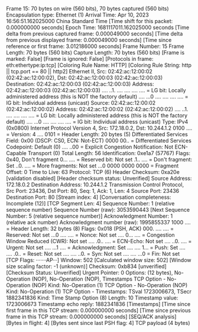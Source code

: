 Frame 15: 70 bytes on wire (560 bits), 70 bytes captured (560 bits)
    Encapsulation type: Ethernet (1)
    Arrival Time: Apr 10, 2023 16:56:51.162025000 China Standard Time
    [Time shift for this packet: 0.000000000 seconds]
    Epoch Time: 1681117011.162025000 seconds
    [Time delta from previous captured frame: 0.000049000 seconds]
    [Time delta from previous displayed frame: 0.000049000 seconds]
    [Time since reference or first frame: 3.012186000 seconds]
    Frame Number: 15
    Frame Length: 70 bytes (560 bits)
    Capture Length: 70 bytes (560 bits)
    [Frame is marked: False]
    [Frame is ignored: False]
    [Protocols in frame: eth:ethertype:ip:tcp]
    [Coloring Rule Name: HTTP]
    [Coloring Rule String: http || tcp.port == 80 || http2]
Ethernet II, Src: 02:42:ac:12:00:02 (02:42:ac:12:00:02), Dst: 02:42:ac:12:00:03 (02:42:ac:12:00:03)
    Destination: 02:42:ac:12:00:03 (02:42:ac:12:00:03)
        Address: 02:42:ac:12:00:03 (02:42:ac:12:00:03)
        .... ..1. .... .... .... .... = LG bit: Locally administered address (this is NOT the factory default)
        .... ...0 .... .... .... .... = IG bit: Individual address (unicast)
    Source: 02:42:ac:12:00:02 (02:42:ac:12:00:02)
        Address: 02:42:ac:12:00:02 (02:42:ac:12:00:02)
        .... ..1. .... .... .... .... = LG bit: Locally administered address (this is NOT the factory default)
        .... ...0 .... .... .... .... = IG bit: Individual address (unicast)
    Type: IPv4 (0x0800)
Internet Protocol Version 4, Src: 172.18.0.2, Dst: 10.244.1.2
    0100 .... = Version: 4
    .... 0101 = Header Length: 20 bytes (5)
    Differentiated Services Field: 0x00 (DSCP: CS0, ECN: Not-ECT)
        0000 00.. = Differentiated Services Codepoint: Default (0)
        .... ..00 = Explicit Congestion Notification: Not ECN-Capable Transport (0)
    Total Length: 56
    Identification: 0xe1a7 (57767)
    Flags: 0x40, Don't fragment
        0... .... = Reserved bit: Not set
        .1.. .... = Don't fragment: Set
        ..0. .... = More fragments: Not set
    ...0 0000 0000 0000 = Fragment Offset: 0
    Time to Live: 63
    Protocol: TCP (6)
    Header Checksum: 0xa20e [validation disabled]
    [Header checksum status: Unverified]
    Source Address: 172.18.0.2
    Destination Address: 10.244.1.2
Transmission Control Protocol, Src Port: 23436, Dst Port: 80, Seq: 1, Ack: 1, Len: 4
    Source Port: 23436
    Destination Port: 80
    [Stream index: 4]
    [Conversation completeness: Incomplete (12)]
    [TCP Segment Len: 4]
    Sequence Number: 1    (relative sequence number)
    Sequence Number (raw): 3053590443
    [Next Sequence Number: 5    (relative sequence number)]
    Acknowledgment Number: 1    (relative ack number)
    Acknowledgment number (raw): 1995855337
    1000 .... = Header Length: 32 bytes (8)
    Flags: 0x018 (PSH, ACK)
        000. .... .... = Reserved: Not set
        ...0 .... .... = Nonce: Not set
        .... 0... .... = Congestion Window Reduced (CWR): Not set
        .... .0.. .... = ECN-Echo: Not set
        .... ..0. .... = Urgent: Not set
        .... ...1 .... = Acknowledgment: Set
        .... .... 1... = Push: Set
        .... .... .0.. = Reset: Not set
        .... .... ..0. = Syn: Not set
        .... .... ...0 = Fin: Not set
        [TCP Flags: ·······AP···]
    Window: 502
    [Calculated window size: 502]
    [Window size scaling factor: -1 (unknown)]
    Checksum: 0xb834 [unverified]
    [Checksum Status: Unverified]
    Urgent Pointer: 0
    Options: (12 bytes), No-Operation (NOP), No-Operation (NOP), Timestamps
        TCP Option - No-Operation (NOP)
            Kind: No-Operation (1)
        TCP Option - No-Operation (NOP)
            Kind: No-Operation (1)
        TCP Option - Timestamps: TSval 1723006673, TSecr 1882341836
            Kind: Time Stamp Option (8)
            Length: 10
            Timestamp value: 1723006673
            Timestamp echo reply: 1882341836
    [Timestamps]
        [Time since first frame in this TCP stream: 0.000000000 seconds]
        [Time since previous frame in this TCP stream: 0.000000000 seconds]
    [SEQ/ACK analysis]
        [Bytes in flight: 4]
        [Bytes sent since last PSH flag: 4]
    TCP payload (4 bytes)

